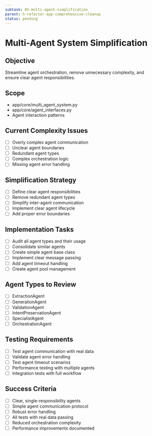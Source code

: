 ```yaml
---
subtask: 05-multi-agent-simplification
parent: h-refactor-app-comprehensive-cleanup
status: pending
---
```


# Multi-Agent System Simplification

## Objective
Streamline agent orchestration, remove unnecessary complexity, and ensure clear agent responsibilities.

## Scope
- app/core/multi_agent_system.py
- app/core/agent_interfaces.py
- Agent interaction patterns

## Current Complexity Issues
- [ ] Overly complex agent communication
- [ ] Unclear agent boundaries
- [ ] Redundant agent types
- [ ] Complex orchestration logic
- [ ] Missing agent error handling

## Simplification Strategy
- [ ] Define clear agent responsibilities
- [ ] Remove redundant agent types
- [ ] Simplify inter-agent communication
- [ ] Implement clear agent lifecycle
- [ ] Add proper error boundaries

## Implementation Tasks
- [ ] Audit all agent types and their usage
- [ ] Consolidate similar agents
- [ ] Create simple agent base class
- [ ] Implement clear message passing
- [ ] Add agent timeout handling
- [ ] Create agent pool management

## Agent Types to Review
- [ ] ExtractionAgent
- [ ] GenerationAgent
- [ ] ValidationAgent
- [ ] IntentPreservationAgent
- [ ] SpecialistAgent
- [ ] OrchestrationAgent

## Testing Requirements
- [ ] Test agent communication with real data
- [ ] Validate agent error handling
- [ ] Test agent timeout scenarios
- [ ] Performance testing with multiple agents
- [ ] Integration tests with full workflow

## Success Criteria
- [ ] Clear, single-responsibility agents
- [ ] Simple agent communication protocol
- [ ] Robust error handling
- [ ] All tests with real data passing
- [ ] Reduced orchestration complexity
- [ ] Performance improvements documented